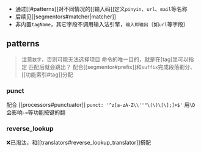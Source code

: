 - 通过[[#patterns]]对不同情况的[[输入码]]定义`pinyin`、`url`、`mail`等名称
- 后续见[[segmentors#matcher|matcher]]
- 非内置`tagName`，其它字段不调用输入法引擎，`输入即输出`〔如`url`等字段〕

## patterns
> 注意`数字`，否则可能无法选择项目
> 命令的唯一目的，就是在[tag]里可以指定
> 匹配后就会跳出？
配合[[segmentor#prefix]]和`suffix`完成段落劃分、[[功能索引#tag]]分配

### punct
配合 [[processors#punctuator]]
`punct: '^z[a-zA-Z\\''"\(\)\[\];]+$'` 用`\D`会影响`-=`等功能按键的翻 

### reverse_lookup
❌已淘汰，和[[translators#reverse_lookup_translator]]搭配
